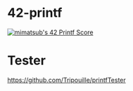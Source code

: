# 42-printf
[![mimatsub's 42 Printf Score](https://badge42.vercel.app/api/v2/cl407fng6007809l6cos305cl/project/2586529)](https://github.com/JaeSeoKim/badge42)
# Tester
https://github.com/Tripouille/printfTester
